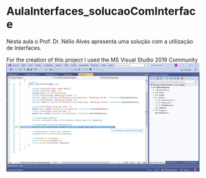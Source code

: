 # AulaInterfaces_solucaoComInterface
Nesta aula o Prof. Dr. Nélio Alves apresenta uma solução com a utilização de Interfaces.

For the creation of this project I used the MS Visual Studio 2019 Community
<img src="https://github.com/MarceloCorrea0827/AulaInterfaces_solucaoComInterface/blob/master/Images/Development%20ScreenShot.png">
